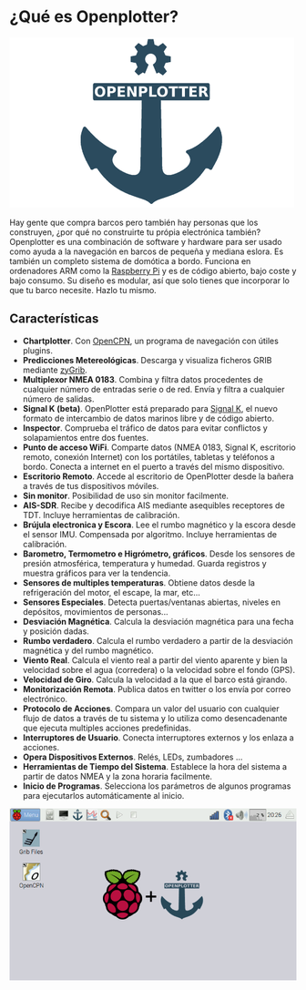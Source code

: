 # ¿Qué es Openplotter?

![OpenPlotter logo](openplotter500x300.png)


Hay gente que compra barcos pero también hay personas que los construyen, ¿por qué no construirte tu própia electrónica también? Openplotter es una combinación de software y hardware para ser usado como ayuda a la navegación en barcos de pequeña y mediana eslora. Es también un completo sistema de domótica a bordo. Funciona en ordenadores ARM como la [Raspberry Pi](https://www.raspberrypi.org/) y es de código abierto, bajo coste y bajo consumo. Su diseño es modular, así que solo tienes que incorporar lo que tu barco necesite. Hazlo tu mismo.


## Características

* **Chartplotter**. Con [OpenCPN](http://opencpn.org), un programa de navegación con útiles plugins.
* **Predicciones Metereológicas**. Descarga y visualiza ficheros GRIB mediante [zyGrib](http://www.zygrib.org).
* **Multiplexor NMEA 0183**. Combina y filtra datos procedentes de cualquier número de entradas serie o de red.  Envía y filtra a cualquier número de salidas.
* **Signal K (beta)**. OpenPlotter está preparado para [Signal K](http://signalk.org/), el nuevo formato de intercambio de datos marinos libre y de código abierto.
* **Inspector**. Comprueba el tráfico de datos para evitar conflictos y solapamientos entre dos fuentes.
* **Punto de acceso WiFi**. Comparte datos (NMEA 0183, Signal K, escritorio remoto, conexión Internet) con los portátiles, tabletas y teléfonos a bordo. Conecta a internet en el puerto a través del mismo dispositivo.
* **Escritorio Remoto**. Accede al escritorio de OpenPlotter desde la bañera a través de tus dispositivos móviles.
* **Sin monitor**. Posibilidad de uso sin monitor facilmente.
* **AIS-SDR**. Recibe y decodifica AIS mediante asequibles receptores de TDT. Incluye herramientas de calibración.
* **Brújula electronica y Escora**. Lee el rumbo magnético y la escora desde el sensor IMU. Compensada por algoritmo. Incluye herramientas de calibración.
* **Barometro, Termometro e Higrómetro, gráficos**. Desde los sensores de presión atmosférica, temperatura y humedad. Guarda registros y muestra gráficos para ver la tendencia.
* **Sensores de multiples temperaturas**. Obtiene datos desde la refrigeración del motor, el escape, la mar, etc...
* **Sensores Especiales**. Detecta puertas/ventanas abiertas, niveles en depósitos, movimientos de personas...
* **Desviación Magnética**. Calcula la desviación magnética para una fecha y posición dadas.
* **Rumbo verdadero**. Calcula el rumbo verdadero a partir de la desviación magnética y del rumbo magnético.
* **Viento Real**. Calcula el viento real a partir del viento aparente y bien la velocidad sobre el agua (corredera) o la velocidad sobre el fondo (GPS).
* **Velocidad de Giro**. Calcula la velocidad a la que el barco está girando.
* **Monitorización Remota**. Publica datos en twitter o los envía por correo electrónico.
* **Protocolo de Acciones**. Compara un valor del usuario con cualquier flujo de datos a través de tu sistema y lo utiliza como desencadenante que ejecuta multiples acciones predefinidas.
* **Interruptores de Usuario**. Conecta interruptores externos y los enlaza a acciones.
* **Opera Dispositivos Externos**. Relés, LEDs, zumbadores ...
* **Herramientas de Tiempo del Sistema**. Establece la hora del sistema a partir de datos NMEA y la zona horaria facilmente.
* **Inicio de Programas**. Selecciona los parámetros de algunos programas para ejecutarlos automáticamente al inicio.


![OpenPlotter desktop](openplotter.png)